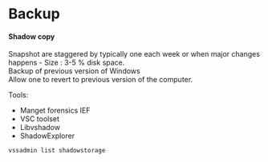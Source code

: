 # Backup

#### Shadow copy

Snapshot are staggered by typically one each week or when major changes happens - Size : 3-5 % disk space.\
Backup of previous version of Windows\
Allow one to revert to previous version of the computer.

Tools:

* Manget forensics IEF
* VSC toolset
* Libvshadow
* ShadowExplorer

```
vssadmin list shadowstorage
```
